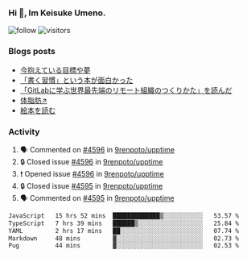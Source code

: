 ### Hi 👋, Im Keisuke Umeno.

<!--
**9renpoto/9renpoto** is a ✨ _special_ ✨ repository because its `README.md` (this file) appears on your GitHub profile.

Here are some ideas to get you started:

- 🔭 I’m currently working on ...
- 🌱 I’m currently learning ...
- 👯 I’m looking to collaborate on ...
- 🤔 I’m looking for help with ...
- 💬 Ask me about ...
- 📫 How to reach me: ...
- 😄 Pronouns: ...
- ⚡ Fun fact: ...
-->

![follow](https://img.shields.io/github/followers/9renpoto?label=Follow&style=social)
![visitors](https://komarev.com/ghpvc/?username=9renpoto&label=Profile%20views&color=0e75b6&style=flat)

### Blogs posts

<!-- BLOG-POST-LIST:START -->
- [今抱えている目標や夢](https://9renpoto.win/entry/2024/12/02/objective)
- [「書く習慣」という本が面白かった](https://9renpoto.win/entry/2024/11/11/leave_a_feeling_sad)
- [「GitLabに学ぶ世界最先端のリモート組織のつくりかた」を読んだ](https://9renpoto.win/entry/2024/09/10/remote_organization)
- [体脂肪↗](https://9renpoto.win/entry/2024/08/12/gaining_fat)
- [絵本を読む](https://9renpoto.win/entry/2024/07/26/picture_book)
<!-- BLOG-POST-LIST:END -->

### Activity

<!--START_SECTION:activity-->
1. 🗣 Commented on [#4596](https://github.com/9renpoto/upptime/issues/4596#issuecomment-2518733272) in [9renpoto/upptime](https://github.com/9renpoto/upptime)
2. 🔒 Closed issue [#4596](https://github.com/9renpoto/upptime/issues/4596) in [9renpoto/upptime](https://github.com/9renpoto/upptime)
3. ❗ Opened issue [#4596](https://github.com/9renpoto/upptime/issues/4596) in [9renpoto/upptime](https://github.com/9renpoto/upptime)
4. 🔒 Closed issue [#4595](https://github.com/9renpoto/upptime/issues/4595) in [9renpoto/upptime](https://github.com/9renpoto/upptime)
5. 🗣 Commented on [#4595](https://github.com/9renpoto/upptime/issues/4595#issuecomment-2518679073) in [9renpoto/upptime](https://github.com/9renpoto/upptime)
<!--END_SECTION:activity-->

<!--START_SECTION:waka-->

```txt
JavaScript   15 hrs 52 mins  █████████████▒░░░░░░░░░░░   53.57 %
TypeScript   7 hrs 39 mins   ██████▒░░░░░░░░░░░░░░░░░░   25.84 %
YAML         2 hrs 17 mins   ██░░░░░░░░░░░░░░░░░░░░░░░   07.74 %
Markdown     48 mins         ▓░░░░░░░░░░░░░░░░░░░░░░░░   02.73 %
Pug          44 mins         ▓░░░░░░░░░░░░░░░░░░░░░░░░   02.53 %
```

<!--END_SECTION:waka-->
